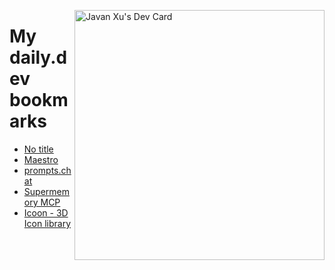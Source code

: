 
<a href="https://app.daily.dev/JavanXU"><img align="right" src="https://api.daily.dev/devcards/e45a150971844cd6959a94bb94e861ea.png?r=quw" width="400" alt="Javan Xu's Dev Card"/></a>

# My daily.dev bookmarks
<!-- daily.dev BOOKMARKS:START -->
- [No title](https://app.daily.dev/posts/lkLk5rG03?utm_source=rss&utm_medium=bookmarks&utm_campaign=6ueXw3FRNQzpNtewCDbI6)
- [Maestro](https://app.daily.dev/posts/AZtNE232r?utm_source=rss&utm_medium=bookmarks&utm_campaign=6ueXw3FRNQzpNtewCDbI6)
- [prompts.chat](https://app.daily.dev/posts/EgTB86DCf?utm_source=rss&utm_medium=bookmarks&utm_campaign=6ueXw3FRNQzpNtewCDbI6)
- [Supermemory MCP](https://app.daily.dev/posts/VimpGAn11?utm_source=rss&utm_medium=bookmarks&utm_campaign=6ueXw3FRNQzpNtewCDbI6)
- [Icoon - 3D Icon library](https://app.daily.dev/posts/BKXArN7NQ?utm_source=rss&utm_medium=bookmarks&utm_campaign=6ueXw3FRNQzpNtewCDbI6)
<!-- daily.dev BOOKMARKS:END -->
